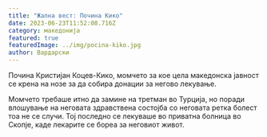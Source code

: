```yaml
---
title: "Жална вест: Почина Кико"
date: 2023-06-23T11:52:08.716Z
category: македонија
featured: true
featuredImage: ../img/pocina-kiko.jpg
author: Вардарски
---
```

<!--StartFragment-->

Почина Кристијан Коцев-Кико, момчето за кое цела македонска јавност се крена на нозе за да собира донации за негово лекување.

Момчето требаше итно да замине на третман во Турција, но поради влошување на неговата здравствена состојба со неговата ретка болест тоа не се случи. Тој последно се лекуваше во приватна болница во Скопје, каде лекарите се бореа за неговиот живот.

<!--EndFragment-->